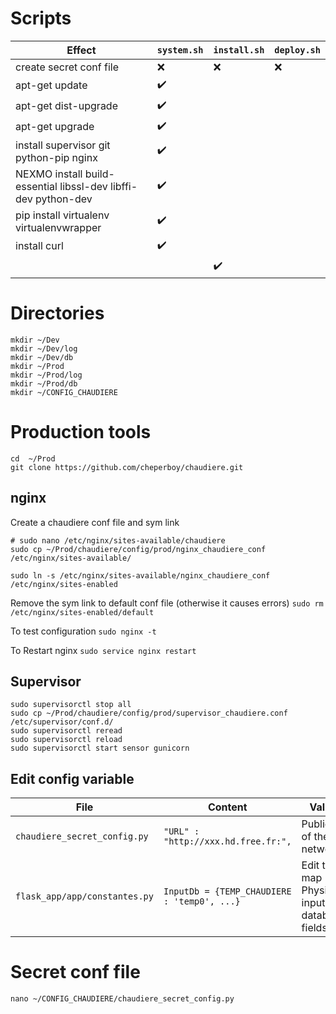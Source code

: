 # Scripts
| Effect | `system.sh` | `install.sh` | `deploy.sh` |
| ---- | ----- |------|------|
| create secret conf file | :x: | :x: | :x: | 
| apt-get update | :heavy_check_mark: | | | 
| apt-get dist-upgrade | :heavy_check_mark: | | 
| apt-get upgrade | :heavy_check_mark: | | 
| install supervisor git python-pip nginx | :heavy_check_mark: | | 
| NEXMO install build-essential libssl-dev libffi-dev python-dev| :heavy_check_mark: | | 
| pip install virtualenv virtualenvwrapper | :heavy_check_mark: | | 
| install curl | :heavy_check_mark: | | 
|  | |:heavy_check_mark: |


# Directories
```
mkdir ~/Dev
mkdir ~/Dev/log
mkdir ~/Dev/db
mkdir ~/Prod
mkdir ~/Prod/log
mkdir ~/Prod/db
mkdir ~/CONFIG_CHAUDIERE
```

# Production tools
```
cd  ~/Prod
git clone https://github.com/cheperboy/chaudiere.git
```

## nginx
Create a chaudiere conf file and sym link
```
# sudo nano /etc/nginx/sites-available/chaudiere
sudo cp ~/Prod/chaudiere/config/prod/nginx_chaudiere_conf /etc/nginx/sites-available/

sudo ln -s /etc/nginx/sites-available/nginx_chaudiere_conf /etc/nginx/sites-enabled
```
Remove the sym link to default conf file (otherwise it causes errors)
`sudo rm /etc/nginx/sites-enabled/default`

To test configuration `sudo nginx -t`

To Restart nginx `sudo service nginx restart`

## Supervisor
```
sudo supervisorctl stop all
sudo cp ~/Prod/chaudiere/config/prod/supervisor_chaudiere.conf /etc/supervisor/conf.d/
sudo supervisorctl reread
sudo supervisorctl reload
sudo supervisorctl start sensor gunicorn
```

## Edit config variable

| File | Content | Value |
| ---- | ----- |------|
| `chaudiere_secret_config.py` | `"URL" : "http://xxx.hd.free.fr:",`| Public IP of the network| 
| `flask_app/app/constantes.py` |`InputDb = {TEMP_CHAUDIERE : 'temp0', ...}` | Edit to map Physical inputs to database fields 



# Secret conf file 

`nano ~/CONFIG_CHAUDIERE/chaudiere_secret_config.py`


<!--stackedit_data:
eyJoaXN0b3J5IjpbMTE4NjA4MjU0MSwtMTkyMTc4NjQ5NywtMT
c4NTc0MDMzNSwxNzQ4NjYxNjk5XX0=
-->